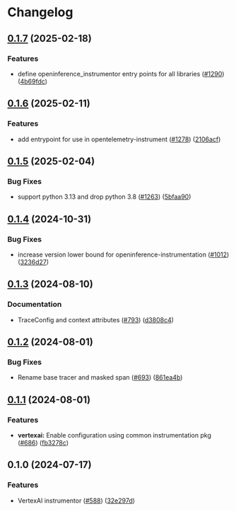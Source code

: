 # Changelog

## [0.1.7](https://github.com/Arize-ai/openinference/compare/python-openinference-instrumentation-vertexai-v0.1.6...python-openinference-instrumentation-vertexai-v0.1.7) (2025-02-18)


### Features

* define openinference_instrumentor entry points for all libraries ([#1290](https://github.com/Arize-ai/openinference/issues/1290)) ([4b69fdc](https://github.com/Arize-ai/openinference/commit/4b69fdc13210048009e51639b01e7c0c9550c9d1))

## [0.1.6](https://github.com/Arize-ai/openinference/compare/python-openinference-instrumentation-vertexai-v0.1.5...python-openinference-instrumentation-vertexai-v0.1.6) (2025-02-11)


### Features

* add entrypoint for use in opentelemetry-instrument ([#1278](https://github.com/Arize-ai/openinference/issues/1278)) ([2106acf](https://github.com/Arize-ai/openinference/commit/2106acfd6648804abe9b95e41a49df26a500435c))

## [0.1.5](https://github.com/Arize-ai/openinference/compare/python-openinference-instrumentation-vertexai-v0.1.4...python-openinference-instrumentation-vertexai-v0.1.5) (2025-02-04)


### Bug Fixes

* support python 3.13 and drop python 3.8 ([#1263](https://github.com/Arize-ai/openinference/issues/1263)) ([5bfaa90](https://github.com/Arize-ai/openinference/commit/5bfaa90d800a8f725b3ac7444d16972ed7821738))

## [0.1.4](https://github.com/Arize-ai/openinference/compare/python-openinference-instrumentation-vertexai-v0.1.3...python-openinference-instrumentation-vertexai-v0.1.4) (2024-10-31)


### Bug Fixes

* increase version lower bound for openinference-instrumentation ([#1012](https://github.com/Arize-ai/openinference/issues/1012)) ([3236d27](https://github.com/Arize-ai/openinference/commit/3236d2733a46b84d693ddb7092209800cde8cc34))

## [0.1.3](https://github.com/Arize-ai/openinference/compare/python-openinference-instrumentation-vertexai-v0.1.2...python-openinference-instrumentation-vertexai-v0.1.3) (2024-08-10)


### Documentation

* TraceConfig and context attributes ([#793](https://github.com/Arize-ai/openinference/issues/793)) ([d3808c4](https://github.com/Arize-ai/openinference/commit/d3808c4bea3f6a4c72d3a7ea09b54e78072be6fd))

## [0.1.2](https://github.com/Arize-ai/openinference/compare/python-openinference-instrumentation-vertexai-v0.1.1...python-openinference-instrumentation-vertexai-v0.1.2) (2024-08-01)


### Bug Fixes

* Rename base tracer and masked span ([#693](https://github.com/Arize-ai/openinference/issues/693)) ([861ea4b](https://github.com/Arize-ai/openinference/commit/861ea4ba45cf02a1d0519a7cd2c5c6ca5d74115b))

## [0.1.1](https://github.com/Arize-ai/openinference/compare/python-openinference-instrumentation-vertexai-v0.1.0...python-openinference-instrumentation-vertexai-v0.1.1) (2024-08-01)


### Features

* **vertexai:** Enable configuration using common instrumentation pkg ([#686](https://github.com/Arize-ai/openinference/issues/686)) ([fb3278c](https://github.com/Arize-ai/openinference/commit/fb3278ce4cb328715f3f42f3dcb583a584a67f82))

## 0.1.0 (2024-07-17)


### Features

* VertexAI instrumentor ([#588](https://github.com/Arize-ai/openinference/issues/588)) ([32e297d](https://github.com/Arize-ai/openinference/commit/32e297dccfaa0ba43b984b1c7c77f19ed67883e2))
